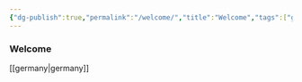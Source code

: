 ```yaml
---
{"dg-publish":true,"permalink":"/welcome/","title":"Welcome","tags":["gardenEntry"]}
---
```



### Welcome

[[germany\|germany]]